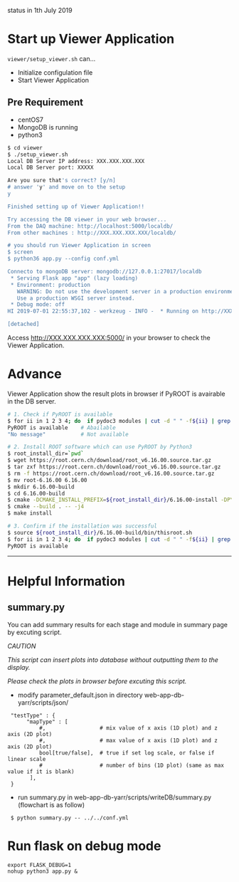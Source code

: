 status in 1th July 2019

# Start up Viewer Application
`viewer/setup_viewer.sh` can...
- Initialize configulation file
- Start Viewer Application

## Pre Requirement
- centOS7
- MongoDB is running
- python3
```bash
$ cd viewer
$ ./setup_viewer.sh
Local DB Server IP address: XXX.XXX.XXX.XXX
Local DB Server port: XXXXX

Are you sure that's correct? [y/n]
# answer 'y' and move on to the setup
y

Finished setting up of Viewer Application!!

Try accessing the DB viewer in your web browser...
From the DAQ machine: http://localhost:5000/localdb/
From other machines : http://XXX.XXX.XXX.XXX/localdb/

# you should run Viewer Application in screen
$ screen
$ python36 app.py --config conf.yml

Connecto to mongoDB server: mongodb://127.0.0.1:27017/localdb
 * Serving Flask app "app" (lazy loading)
 * Environment: production
   WARNING: Do not use the development server in a production environment.
   Use a production WSGI server instead.
 * Debug mode: off
HI 2019-07-01 22:55:37,102 - werkzeug - INFO -  * Running on http://XXX.XXX.XXX.XXX:5000/ (Press CTRL+C to quit)

[detached]
```
Access http://XXX.XXX.XXX.XXX:5000/ in your browser to check the Viewer Application.

# Advance
Viewer Application show the result plots in browser if PyROOT is avairable in the DB server.

```bash
# 1. Check if PyROOT is available
$ for ii in 1 2 3 4; do  if pydoc3 modules | cut -d " " -f${ii} | grep -x ROOT > /dev/null; then echo "PyROOT is available"; fi;  done
PyROOT is available    # Abailable
"No message"           # Not available 

# 2. Install ROOT software which can use PyROOT by Python3
$ root_install_dir=`pwd`
$ wget https://root.cern.ch/download/root_v6.16.00.source.tar.gz
$ tar zxf https://root.cern.ch/download/root_v6.16.00.source.tar.gz
$ rm -f https://root.cern.ch/download/root_v6.16.00.source.tar.gz
$ mv root-6.16.00 6.16.00
$ mkdir 6.16.00-build
$ cd 6.16.00-build
$ cmake -DCMAKE_INSTALL_PREFIX=${root_install_dir}/6.16.00-install -DPYTHON_EXECUTABLE=/usr/bin/python36 ../6.16.00
$ cmake --build . -- -j4
$ make install

# 3. Confirm if the installation was successful
$ source ${root_install_dir}/6.16.00-build/bin/thisroot.sh
$ for ii in 1 2 3 4; do  if pydoc3 modules | cut -d " " -f${ii} | grep -x ROOT > /dev/null; then echo "PyROOT is available"; fi;  done
PyROOT is available
```


----------------------------------
  
# Helpful Information

  ## summary.py

  You can add summary results for each stage and module in summary page by excuting script.

  _CAUTION_

  _This script can insert plots into database without outputting them to the display._

  _Please check the plots in browser before excuting this script._

  * modify parameter_default.json in directory web-app-db-yarr/scripts/json/

  ```
   "testType" : {
        "mapType" : [
            #,                 # mix value of x axis (1D plot) and z axis (2D plot)
            #,                 # max value of x axis (1D plot) and z axis (2D plot)
            bool[true/false],  # true if set log scale, or false if linear scale
            #                  # number of bins (1D plot) (same as max value if it is blank)
         ],
   }
  ```

  * run summary.py in web-app-db-yarr/scripts/writeDB/summary.py (flowchart is as follow)

  ```
   $ python summary.py -- ../../conf.yml
  ```


# Run flask on debug mode
```
export FLASK_DEBUG=1
nohup python3 app.py &
```
